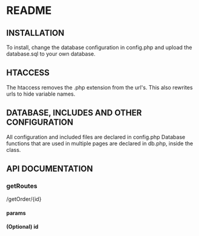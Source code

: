 # README #

## INSTALLATION ##

To install, change the database configuration in config.php
and upload the database.sql to your own database.

## HTACCESS ##

The htaccess removes the .php extension from the url's.
This also rewrites urls to hide variable names.

## DATABASE, INCLUDES AND OTHER CONFIGURATION ##

All configuration and included files are declared in config.php
Database functions that are used in multiple pages are declared in db.php, inside the class.

## API DOCUMENTATION ##

### getRoutes ###
/getOrder/{id}

#### params ####
__(Optional) id__